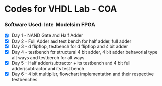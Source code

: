# Codes for VHDL Lab - COA
### Software Used: Intel Modelsim FPGA
- [X] Day 1 - NAND Gate and Half Adder 
- [X] Day 2 - Full Adder and test bench for half adder, full adder
- [X] Day 3 - d flipflop, testbench for d flipflop and 4 bit adder
- [X] Day 4 - testbench for structural 4 bit adder, 4 bit adder behavorial type alt ways and testbench for alt ways
- [X] Day 5 - Half adder/subtractor + its testbench and 4 bit full adder/subtractor and its test bench
- [X] Day 6 - 4 bit multiplier, flowchart implementation and their respective testbenches